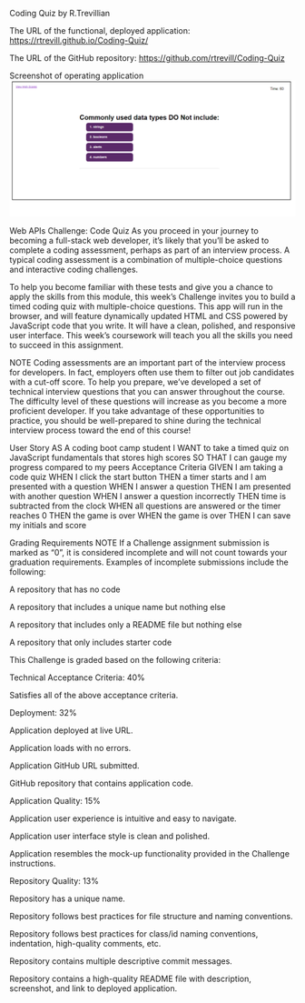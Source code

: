 Coding Quiz by R.Trevillian

The URL of the functional, deployed application:  https://rtrevill.github.io/Coding-Quiz/

The URL of the GitHub repository: https://github.com/rtrevill/Coding-Quiz

Screenshot of operating application
![Alt text](assets/Coding-Quiz-Screenshot.png)

Web APIs Challenge: Code Quiz
As you proceed in your journey to becoming a full-stack web developer, it’s likely that you’ll be asked to complete a coding assessment, perhaps as part of an interview process. A typical coding assessment is a combination of multiple-choice questions and interactive coding challenges.

To help you become familiar with these tests and give you a chance to apply the skills from this module, this week’s Challenge invites you to build a timed coding quiz with multiple-choice questions. This app will run in the browser, and will feature dynamically updated HTML and CSS powered by JavaScript code that you write. It will have a clean, polished, and responsive user interface. This week’s coursework will teach you all the skills you need to succeed in this assignment.

NOTE
Coding assessments are an important part of the interview process for developers. In fact, employers often use them to filter out job candidates with a cut-off score. To help you prepare, we’ve developed a set of technical interview questions that you can answer throughout the course. The difficulty level of these questions will increase as you become a more proficient developer. If you take advantage of these opportunities to practice, you should be well-prepared to shine during the technical interview process toward the end of this course!

User Story
AS A coding boot camp student
I WANT to take a timed quiz on JavaScript fundamentals that stores high scores
SO THAT I can gauge my progress compared to my peers
Acceptance Criteria
GIVEN I am taking a code quiz
WHEN I click the start button
THEN a timer starts and I am presented with a question
WHEN I answer a question
THEN I am presented with another question
WHEN I answer a question incorrectly
THEN time is subtracted from the clock
WHEN all questions are answered or the timer reaches 0
THEN the game is over
WHEN the game is over
THEN I can save my initials and score


Grading Requirements
NOTE
If a Challenge assignment submission is marked as “0”, it is considered incomplete and will not count towards your graduation requirements. Examples of incomplete submissions include the following:

A repository that has no code

A repository that includes a unique name but nothing else

A repository that includes only a README file but nothing else

A repository that only includes starter code

This Challenge is graded based on the following criteria:

Technical Acceptance Criteria: 40%

Satisfies all of the above acceptance criteria.


Deployment: 32%

Application deployed at live URL.

Application loads with no errors.

Application GitHub URL submitted.

GitHub repository that contains application code.

Application Quality: 15%

Application user experience is intuitive and easy to navigate.

Application user interface style is clean and polished.

Application resembles the mock-up functionality provided in the Challenge instructions.

Repository Quality: 13%

Repository has a unique name.

Repository follows best practices for file structure and naming conventions.

Repository follows best practices for class/id naming conventions, indentation, high-quality comments, etc.

Repository contains multiple descriptive commit messages.

Repository contains a high-quality README file with description, screenshot, and link to deployed application.